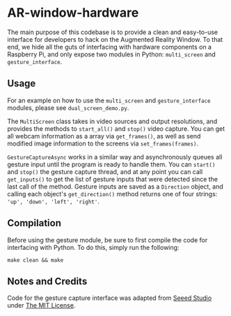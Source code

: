 # AR-window-hardware
The main purpose of this codebase is to provide a clean and easy-to-use interface for developers to hack on the Augmented Reality Window. To that end, we hide all the guts of interfacing with hardware components on a Raspberry Pi, and only expose two modules in Python: `multi_screen` and `gesture_interface`.

## Usage
For an example on how to use the `multi_screen` and `gesture_interface` modules, please see `dual_screen_demo.py`.

The `MultiScreen` class takes in video sources and output resolutions, and provides the methods to `start_all()` and `stop()` video capture. You can get all webcam information as a array via `get_frames()`, as well as send modified image information to the screens via `set_frames(frames)`.

`GestureCaptureAsync` works in a similar way and asynchronously queues all gesture input until the program is ready to handle them. You can `start()` and `stop()` the gesture capture thread, and at any point you can call `get_inputs()` to get the list of gesture inputs that were detected since the last call of the method. Gesture inputs are saved as a `Direction` object, and calling each object's `get_direction()` method returns one of four strings: `'up', 'down', 'left', 'right'`.
## Compilation
Before using the gesture module, be sure to first compile the code for interfacing with Python. To do this, simply run the following:
```
make clean && make
```
## Notes and Credits
Code for the gesture capture interface was adapted from [Seeed Studio](https://github.com/Seeed-Studio/Seeed_Linux_mgc3x30) under [The MIT License](https://opensource.org/licenses/mit-license.php).
